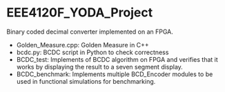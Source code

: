 # EEE4120F_YODA_Project
Binary coded decimal converter implemented on an FPGA.

- Golden_Measure.cpp: Golden Measure in C++
- bcdc.py: BCDC script in Python to check correctness
- BCDC_test: Implements of BCDC algorithm on FPGA and verifies that it works by displaying the result to a seven segment display.
- BCDC_benchmark: Implements multiple BCD_Encoder modules to be used in functional simulations for benchmarking.
